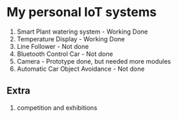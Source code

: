 # My personal IoT systems

1. Smart Plant watering system - Working Done
2. Temperature Display - Working Done
3. Line Follower - Not done
4. Bluetooth Control Car - Not done
5. Camera - Prototype done, but needed more modules
6. Automatic Car Object Avoidance - Not done

## Extra

1. competition and exhibitions

